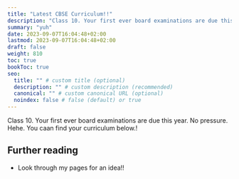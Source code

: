 ```yaml
---
title: "Latest CBSE Curriculum!!"
description: "Class 10. Your first ever board examinations are due this year. No pressure. Hehe"
summary: "yuh"
date: 2023-09-07T16:04:48+02:00
lastmod: 2023-09-07T16:04:48+02:00
draft: false
weight: 810
toc: true
bookToc: true
seo:
  title: "" # custom title (optional)
  description: "" # custom description (recommended)
  canonical: "" # custom canonical URL (optional)
  noindex: false # false (default) or true
---
```


Class 10. Your first ever board examinations are due this year. No pressure. Hehe. You caan find your curriculum below.!


## Further reading

- Look through my pages for an idea!!
